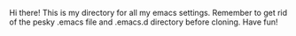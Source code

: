 Hi there!
This is my directory for all my emacs settings.
Remember to get rid of the pesky .emacs file and .emacs.d
directory before cloning.
Have fun!